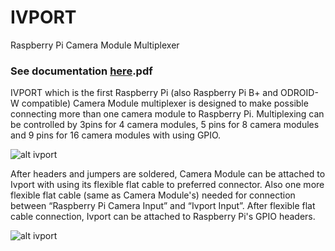 IVPORT
======

Raspberry Pi Camera Module Multiplexer

### See documentation [here](https://raw.githubusercontent.com/ivmech/ivport/master/docs/ivport_manual.pdf).pdf

IVPORT which is the first Raspberry Pi (also Raspberry Pi B+ and ODROID-W compatible) Camera Module multiplexer is designed to make possible connecting more than one camera module to Raspberry Pi.  Multiplexing can be controlled by 3pins for 4 camera modules, 5 pins for 8 camera modules and 9 pins for 16 camera modules with using GPIO.

![alt ivport](https://raw.githubusercontent.com/ivmech/ivport/master/images/ivport_02.jpg)

After headers and jumpers are soldered, Camera Module can be attached to Ivport with using its flexible flat cable to preferred connector. Also one more flexible flat cable (same as Camera Module's) needed for connection between “Raspberry Pi Camera Input” and “Ivport Input”. After flexible flat cable connection, Ivport can be attached to Raspberry Pi's GPIO headers.

![alt ivport](https://raw.githubusercontent.com/ivmech/ivport/master/images/ivport_03.jpg)
